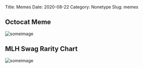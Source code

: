 Title: Memes
Date: 2020-08-22
Category: Nonetype
Slug: memes

## Octocat Meme
![someimage]({static}/memes/octocatMeme.png)

## MLH Swag Rarity Chart
![someimage]({static}/memes/mlh_rarityChart.png)